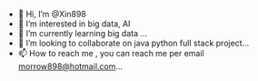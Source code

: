 - 👋 Hi, I’m @Xin898
- 👀 I’m interested in big data, AI
- 🌱 I’m currently learning big data ...
- 💞️ I’m looking to collaborate on java python full stack project...
- 📫 How to reach me , you can reach me per email morrow898@hotmail.com...

<!---
Xin898/Xin898 is a ✨ special ✨ repository because its `README.md` (this file) appears on your GitHub profile.
You can click the Preview link to take a look at your changes.
--->
